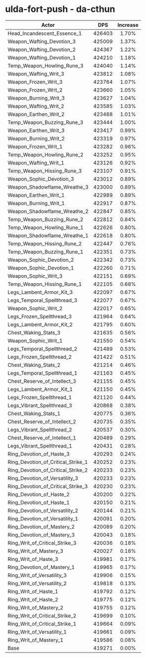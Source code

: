 # ulda-fort-push - da-cthun
| Actor | DPS | Increase |
|---|:---:|:---:|
|Head_Incandescent_Essence_1|426403|1.70%|
|Weapon_Wafting_Devotion_3|425009|1.37%|
|Weapon_Wafting_Devotion_2|424367|1.22%|
|Weapon_Wafting_Devotion_1|424210|1.18%|
|Temp_Weapon_Howling_Rune_3|424040|1.14%|
|Weapon_Wafting_Writ_3|423812|1.08%|
|Weapon_Frozen_Writ_3|423764|1.07%|
|Weapon_Frozen_Writ_2|423660|1.05%|
|Weapon_Burning_Writ_3|423627|1.04%|
|Weapon_Wafting_Writ_2|423585|1.03%|
|Weapon_Earthen_Writ_2|423488|1.01%|
|Temp_Weapon_Buzzing_Rune_3|423444|1.00%|
|Weapon_Earthen_Writ_3|423417|0.99%|
|Weapon_Burning_Writ_2|423319|0.97%|
|Weapon_Frozen_Writ_1|423282|0.96%|
|Temp_Weapon_Howling_Rune_2|423252|0.95%|
|Weapon_Wafting_Writ_1|423126|0.92%|
|Temp_Weapon_Hissing_Rune_3|423107|0.91%|
|Weapon_Sophic_Devotion_3|423012|0.89%|
|Weapon_Shadowflame_Wreathe_3|423000|0.89%|
|Weapon_Earthen_Writ_1|422989|0.89%|
|Weapon_Burning_Writ_1|422917|0.87%|
|Weapon_Shadowflame_Wreathe_2|422847|0.85%|
|Temp_Weapon_Buzzing_Rune_2|422812|0.84%|
|Temp_Weapon_Howling_Rune_1|422626|0.80%|
|Weapon_Shadowflame_Wreathe_1|422618|0.80%|
|Temp_Weapon_Hissing_Rune_2|422447|0.76%|
|Temp_Weapon_Buzzing_Rune_1|422351|0.73%|
|Weapon_Sophic_Devotion_2|422342|0.73%|
|Weapon_Sophic_Devotion_1|422260|0.71%|
|Weapon_Sophic_Writ_3|422151|0.69%|
|Temp_Weapon_Hissing_Rune_1|422105|0.68%|
|Legs_Lambent_Armor_Kit_3|422097|0.67%|
|Legs_Temporal_Spellthread_3|422077|0.67%|
|Weapon_Sophic_Writ_2|422017|0.65%|
|Legs_Frozen_Spellthread_3|421964|0.64%|
|Legs_Lambent_Armor_Kit_2|421795|0.60%|
|Chest_Waking_Stats_3|421635|0.56%|
|Weapon_Sophic_Writ_1|421550|0.54%|
|Legs_Temporal_Spellthread_2|421489|0.53%|
|Legs_Frozen_Spellthread_2|421422|0.51%|
|Chest_Waking_Stats_2|421214|0.46%|
|Legs_Temporal_Spellthread_1|421163|0.45%|
|Chest_Reserve_of_Intellect_3|421155|0.45%|
|Legs_Lambent_Armor_Kit_1|421150|0.45%|
|Legs_Frozen_Spellthread_1|421120|0.44%|
|Legs_Vibrant_Spellthread_3|420868|0.38%|
|Chest_Waking_Stats_1|420775|0.36%|
|Chest_Reserve_of_Intellect_2|420735|0.35%|
|Legs_Vibrant_Spellthread_2|420537|0.30%|
|Chest_Reserve_of_Intellect_1|420489|0.29%|
|Legs_Vibrant_Spellthread_1|420431|0.28%|
|Ring_Devotion_of_Haste_3|420293|0.24%|
|Ring_Devotion_of_Critical_Strike_1|420252|0.23%|
|Ring_Devotion_of_Critical_Strike_2|420233|0.23%|
|Ring_Devotion_of_Versatility_3|420233|0.23%|
|Ring_Devotion_of_Critical_Strike_3|420230|0.23%|
|Ring_Devotion_of_Haste_2|420200|0.22%|
|Ring_Devotion_of_Haste_1|420150|0.21%|
|Ring_Devotion_of_Versatility_2|420144|0.21%|
|Ring_Devotion_of_Versatility_1|420091|0.20%|
|Ring_Devotion_of_Mastery_2|420089|0.20%|
|Ring_Devotion_of_Mastery_3|420043|0.18%|
|Ring_Writ_of_Critical_Strike_3|420036|0.18%|
|Ring_Writ_of_Mastery_3|420027|0.18%|
|Ring_Writ_of_Haste_3|419981|0.17%|
|Ring_Devotion_of_Mastery_1|419965|0.17%|
|Ring_Writ_of_Versatility_3|419906|0.15%|
|Ring_Writ_of_Versatility_2|419818|0.13%|
|Ring_Writ_of_Haste_1|419792|0.12%|
|Ring_Writ_of_Haste_2|419775|0.12%|
|Ring_Writ_of_Mastery_2|419755|0.12%|
|Ring_Writ_of_Critical_Strike_2|419699|0.10%|
|Ring_Writ_of_Critical_Strike_1|419664|0.09%|
|Ring_Writ_of_Versatility_1|419661|0.09%|
|Ring_Writ_of_Mastery_1|419586|0.08%|
|Base|419271|0.00%|
